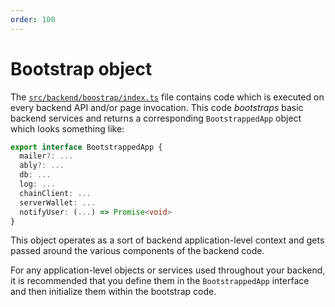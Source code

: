 ```yaml
---
order: 100
---
```


# Bootstrap object

The [`src/backend/boostrap/index.ts`](https://github.com/QuickDapp/QuickDapp/tree/master/src/backend/bootstrap/index.ts) file contains code which is executed on every backend API and/or page invocation. This code _bootstraps_ basic backend services and returns a corresponding `BootstrappedApp` object which looks something like:

```ts
export interface BootstrappedApp {
  mailer?: ...
  ably?: ...
  db: ...
  log: ...
  chainClient: ...
  serverWallet: ...
  notifyUser: (...) => Promise<void>
}
```

This object operates as a sort of backend application-level context and gets passed around the various components of the backend code.

For any application-level objects or services used throughout your backend, it is recommended that you define them in the `BootstrappedApp` interface and then initialize them within the bootstrap code.

